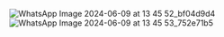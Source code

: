 ![WhatsApp Image 2024-06-09 at 13 45 52_bf04d9d4](https://github.com/nekkuzuria/NekoApp/assets/44936062/2ad2d449-6baa-427c-8673-837fa62851f2)
![WhatsApp Image 2024-06-09 at 13 45 53_752e71b5](https://github.com/nekkuzuria/NekoApp/assets/44936062/6932fa19-c3f4-4946-b727-1f4f1f8c0ba2)
